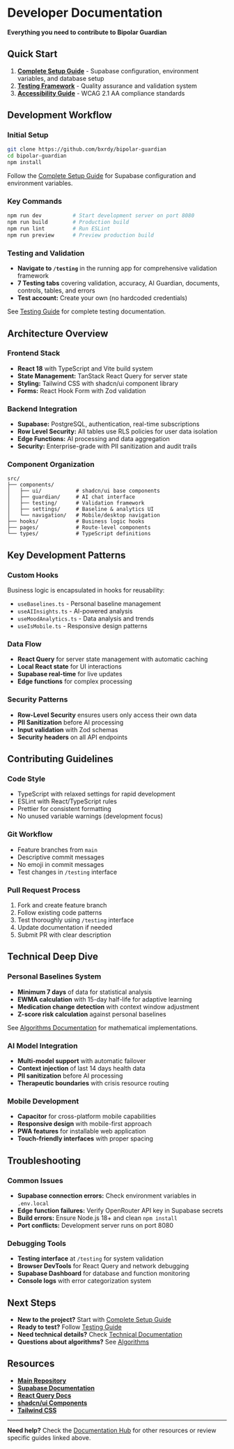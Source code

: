 # Developer Documentation

**Everything you need to contribute to Bipolar Guardian**

## Quick Start

1. **[Complete Setup Guide](SETUP.md)** - Supabase configuration, environment variables, and database setup
2. **[Testing Framework](TESTING.md)** - Quality assurance and validation system
3. **[Accessibility Guide](ACCESSIBILITY.md)** - WCAG 2.1 AA compliance standards

## Development Workflow

### Initial Setup
```bash
git clone https://github.com/bxrdy/bipolar-guardian
cd bipolar-guardian
npm install
```

Follow the [Complete Setup Guide](SETUP.md) for Supabase configuration and environment variables.

### Key Commands
```bash
npm run dev          # Start development server on port 8080
npm run build        # Production build
npm run lint         # Run ESLint
npm run preview      # Preview production build
```

### Testing and Validation
- **Navigate to `/testing`** in the running app for comprehensive validation framework
- **7 Testing tabs** covering validation, accuracy, AI Guardian, documents, controls, tables, and errors
- **Test account:** Create your own (no hardcoded credentials)

See [Testing Guide](TESTING.md) for complete testing documentation.

## Architecture Overview

### Frontend Stack
- **React 18** with TypeScript and Vite build system
- **State Management:** TanStack React Query for server state
- **Styling:** Tailwind CSS with shadcn/ui component library
- **Forms:** React Hook Form with Zod validation

### Backend Integration
- **Supabase:** PostgreSQL, authentication, real-time subscriptions
- **Row Level Security:** All tables use RLS policies for user data isolation
- **Edge Functions:** AI processing and data aggregation
- **Security:** Enterprise-grade with PII sanitization and audit trails

### Component Organization
```
src/
├── components/
│   ├── ui/           # shadcn/ui base components
│   ├── guardian/     # AI chat interface
│   ├── testing/      # Validation framework
│   ├── settings/     # Baseline & analytics UI
│   └── navigation/   # Mobile/desktop navigation
├── hooks/            # Business logic hooks
├── pages/            # Route-level components
└── types/            # TypeScript definitions
```

## Key Development Patterns

### Custom Hooks
Business logic is encapsulated in hooks for reusability:
- `useBaselines.ts` - Personal baseline management
- `useAIInsights.ts` - AI-powered analysis
- `useMoodAnalytics.ts` - Data analysis and trends
- `useIsMobile.ts` - Responsive design patterns

### Data Flow
- **React Query** for server state management with automatic caching
- **Local React state** for UI interactions
- **Supabase real-time** for live updates
- **Edge functions** for complex processing

### Security Patterns
- **Row-Level Security** ensures users only access their own data
- **PII Sanitization** before AI processing
- **Input validation** with Zod schemas
- **Security headers** on all API endpoints

## Contributing Guidelines

### Code Style
- TypeScript with relaxed settings for rapid development
- ESLint with React/TypeScript rules
- Prettier for consistent formatting
- No unused variable warnings (development focus)

### Git Workflow
- Feature branches from `main`
- Descriptive commit messages
- No emoji in commit messages
- Test changes in `/testing` interface

### Pull Request Process
1. Fork and create feature branch
2. Follow existing code patterns
3. Test thoroughly using `/testing` interface
4. Update documentation if needed
5. Submit PR with clear description

## Technical Deep Dive

### Personal Baselines System
- **Minimum 7 days** of data for statistical analysis
- **EWMA calculation** with 15-day half-life for adaptive learning
- **Medication change detection** with context window adjustment
- **Z-score risk calculation** against personal baselines

See [Algorithms Documentation](../technical/ALGORITHMS.md) for mathematical implementations.

### AI Model Integration
- **Multi-model support** with automatic failover
- **Context injection** of last 14 days health data
- **PII sanitization** before AI processing
- **Therapeutic boundaries** with crisis resource routing

### Mobile Development
- **Capacitor** for cross-platform mobile capabilities
- **Responsive design** with mobile-first approach
- **PWA features** for installable web application
- **Touch-friendly interfaces** with proper spacing

## Troubleshooting

### Common Issues
- **Supabase connection errors:** Check environment variables in `.env.local`
- **Edge function failures:** Verify OpenRouter API key in Supabase secrets
- **Build errors:** Ensure Node.js 18+ and clean `npm install`
- **Port conflicts:** Development server runs on port 8080

### Debugging Tools
- **Testing interface** at `/testing` for system validation
- **Browser DevTools** for React Query and network debugging
- **Supabase Dashboard** for database and function monitoring
- **Console logs** with error categorization system

## Next Steps

- **New to the project?** Start with [Complete Setup Guide](SETUP.md)
- **Ready to test?** Follow [Testing Guide](TESTING.md)
- **Need technical details?** Check [Technical Documentation](../technical/)
- **Questions about algorithms?** See [Algorithms](../technical/ALGORITHMS.md)

## Resources

- **[Main Repository](https://github.com/bxrdy/bipolar-guardian)**
- **[Supabase Documentation](https://supabase.com/docs)**
- **[React Query Docs](https://tanstack.com/query/latest)**
- **[shadcn/ui Components](https://ui.shadcn.com/)**
- **[Tailwind CSS](https://tailwindcss.com/docs)**

---

**Need help?** Check the [Documentation Hub](../README.md) for other resources or review specific guides linked above.